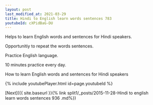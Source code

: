 ```yaml
---
layout: post
last_modified_at: 2021-03-29
title: Hindi to English learn words sentences 783 
youtubeId: cXPidBaG-DU
---
```

 
 
Helps to learn English words and sentences for Hindi speakers.

Opportunitiy to repeat the words sentences. 

Practice English language. 
 
10 minutes practice every day. 
 
How to learn English words and sentences for Hindi speakers 
 
{% include youtubePlayer.html id=page.youtubeId %}
 
 
[Next]({{ site.baseurl }}{% link  split1/_posts/2015-11-28-Hindi to english learn words sentences 936 .md%})
 
